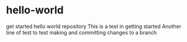 # hello-world
get started hello world repository
This is a test in getting started
Another line of test to test making and committing changes to a branch
